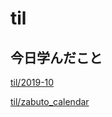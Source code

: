 # til

## 今日学んだこと

[til/2019\-10](https://github.com/tokiohamamatsu/til/blob/master/tir/2019-10.md/#09)

[til/zabuto\_calendar](https://github.com/tokiohamamatsu/til/blob/master/Javascript/jquery/zabuto_calendar.md)